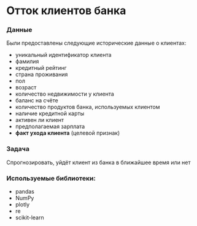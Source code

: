 # Отток клиентов банка
### Данные
Были предоставлены следующие исторические данные о клиентах:

- уникальный идентификатор клиента
- фамилия
- кредитный рейтинг
- страна проживания
- пол
- возраст
- количество недвижимости у клиента
- баланс на счёте
- количество продуктов банка, используемых клиентом
- наличие кредитной карты
- активен ли клиент
- предполагаемая зарплата
- **факт ухода клиента** (целевой признак)

### Задача
Спрогнозировать, уйдёт клиент из банка в ближайшее время или нет

### Используемые библиотеки:
- pandas
- NumPy
- plotly
- re
- scikit-learn
